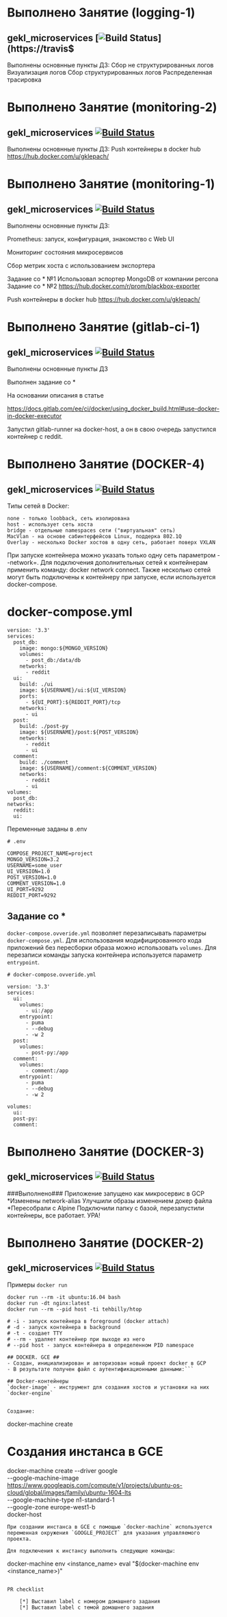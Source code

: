 # Выполнено Занятие (logging-1)

## gekl_microservices [![Build Status](https://travis-ci.com/Otus-DevOps-2019-08/gekl_microservices.svg?branch=monitoring-2)](https://travis$


Выполнены основнные пункты ДЗ:
  Сбор не структурированных логов
  Визуализация логов
  Сбор структурированных логов
  Распределенная трасировка

# Выполнено Занятие (monitoring-2)

## gekl_microservices [![Build Status](https://travis-ci.com/Otus-DevOps-2019-08/gekl_microservices.svg?branch=monitoring-2)](https://travis-ci.com/Otus-DevOps-2019-08/gekl_microservices.svg?branch=monitoring-2)


Выполнены основнные пункты ДЗ:
  Push контейнеры в docker hub https://hub.docker.com/u/gklepach/


# Выполнено Занятие (monitoring-1)

## gekl_microservices [![Build Status](https://travis-ci.com/Otus-DevOps-2019-08/gekl_microservices.svg?branch=monitoring-1)](https://travis-ci.com/Otus-DevOps-2019-08/gekl_microservices.svg?branch=monitoring-1)


Выполнены основнные пункты ДЗ:

Prometheus: запуск, конфигурация, знакомство с Web UI

Мониторинг состояния микросервисов

Сбор метрик хоста с использованием экспортера

Задание со * №1
  Использовал эспортер MongoDB от компании percona  
Задание со * №2
  https://hub.docker.com/r/prom/blackbox-exporter
  
Push контейнеры в docker hub https://hub.docker.com/u/gklepach/


# Выполнено Занятие (gitlab-ci-1)

## gekl_microservices [![Build Status](https://travis-ci.com/Otus-DevOps-2019-08/gekl_microservices.svg?branch=gitlab-ci-1)](https://travis-ci.com/Otus-DevOps-2019-08/gekl_microservices.svg?branch=gitlab-ci-1)


Выполнены основнные пункты ДЗ

Выполнен задание со *

На основании описания в статье 

https://docs.gitlab.com/ee/ci/docker/using_docker_build.html#use-docker-in-docker-executor

Запустил gitlab-runner на docker-host, а он в свою очередь запустился контейнер с reddit.

# Выполнено Занятие (DOCKER-4)
## gekl_microservices [![Build Status](https://travis-ci.com/Otus-DevOps-2019-08/gekl_microservices.svg?branch=docker-4)](https://travis-ci.com/Otus-DevOps-2019-08/gekl_microservices.svg?branch=docker-4)

Типы сетей в Docker:

    none - только loobback, сеть изолирована
    host - использует сеть хоста
    bridge - отдельные namespaces сети ("виртуальная" сеть)
    MacVlan - на основе сабинтерфейсов Linux, поддерка 802.1Q
    Overlay - несколько Docker хостов в одну сеть, работает поверх VXLAN

При запуске контейнера можно указать только одну сеть параметром --network=<name>. Для подключения дополнительных сетей к контейнерам применить команду: docker network connect. Также несколько сетей могут быть подключены к контейнеру при запуске, если используется docker-compose.

# docker-compose.yml

```
version: '3.3'
services:
  post_db:
    image: mongo:${MONGO_VERSION}
    volumes:
      - post_db:/data/db
    networks:
      - reddit
  ui:
    build: ./ui
    image: ${USERNAME}/ui:${UI_VERSION}
    ports:
      - ${UI_PORT}:${REDDIT_PORT}/tcp
    networks:
      - ui
  post:
    build: ./post-py
    image: ${USERNAME}/post:${POST_VERSION}
    networks:
      - reddit
      - ui
  comment:
    build: ./comment
    image: ${USERNAME}/comment:${COMMENT_VERSION}
    networks:
      - reddit
      - ui
volumes:
  post_db:
networks:
  reddit:
  ui:
```

Переменные заданы в .env

```
# .env

COMPOSE_PROJECT_NAME=project
MONGO_VERSION=3.2
USERNAME=some_user
UI_VERSION=1.0
POST_VERSION=1.0
COMMENT_VERSION=1.0
UI_PORT=9292
REDDIT_PORT=9292
```

## Задание со *
`docker-compose.ovveride.yml` позволяет перезаписывать параметры `docker-compose.yml`. Для использования модифицированного кода приложений без пересборки образа можно использовать `volumes`. Для перезаписи команды запуска контейнера используется параметр `entrypoint`.
```
# docker-compose.ovveride.yml

version: '3.3'
services:
  ui:
    volumes:
      - ui:/app
    entrypoint: 
      - puma
      - --debug 
      - -w 2
  post:
    volumes:
      - post-py:/app
  comment:
    volumes:
      - comment:/app
    entrypoint: 
      - puma
      - --debug 
      - -w 2

volumes:
  ui:
  post-py:
  comment:
```

# Выполнено Занятие (DOCKER-3)
## gekl_microservices [![Build Status](https://travis-ci.com/Otus-DevOps-2019-08/gekl_microservices.svg?branch=docker-2)](https://travis-ci.com/Otus-DevOps-2019-08/gekl_microservices.svg?branch=docker-2)

###Выполнено###
Приложение запущено как микросервис в GCP
*Изменены network-alias
Улучшили образы изменением докер файла
*Пересобрали с Alpine
Подключили папку с базой, перезапустили контейнеры, все работает. УРА!


# Выполнено Занятие (DOCKER-2)
## gekl_microservices [![Build Status](https://travis-ci.com/Otus-DevOps-2019-08/gekl_microservices.svg?branch=docker-2)](https://travis-ci.com/Otus-DevOps-2019-08/gekl_microservices.svg?branch=docker-2)

Примеры `docker run`
```
docker run --rm -it ubuntu:16.04 bash
docker run -dt nginx:latest
docker run --rm --pid host -ti tehbilly/htop

# -i - запуск контейнера в foreground (docker attach)
# -d - запуск контейнера в background
# -t - создает TTY
# --rm - удаляет контейнер при выходе из него
# --pid host - запуск контейнера в определенном PID namespace

## DOCKER. GCE ##
- Создан, инициализирован и авторизован новый проект docker в GCP
- В результате получен файл с аутентификационными данными:```

## Docker-контейнеры
`docker-image` - инструмент для создания хостов и установки на них `docker-engine`


Создание:
```
docker-machine create <name>

# Создания инстанса в GCE
docker-machine create --driver google \
 --google-machine-image https://www.googleapis.com/compute/v1/projects/ubuntu-os-cloud/global/images/family/ubuntu-1604-lts \
 --google-machine-type n1-standard-1 \
 --google-zone europe-west1-b \
 docker-host
```
При создании инстанса в GCE с помощью `docker-machine` используется переменная окружения `GOOGLE_PROJECT` для указания управляемого проекта. 

Для подключения к инстансу выполнить следующие команды:
```
docker-machine env <instance_name>
eval "$(docker-machine env <instance_name>)"
```

PR checklist

    [*] Выставил label с номером домашнего задания
    [*] Выставил label с темой домашнего задания
